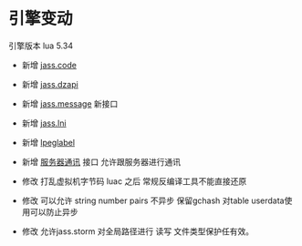 # 引擎变动 

引擎版本 lua 5.34

* 新增 [jass.code](Lua/jass交互)
* 新增 [jass.dzapi](Lua/dzapi)
* 新增 [jass.message](Lua/message/_sidebar) 新接口
* 新增 [jass.lni](https://github.com/actboy168/lni)
* 新增 [lpeglabel](https://github.com/sqmedeiros/lpeglabel)
* 新增 [服务器通讯](Lua/服务器交互) 接口 允许跟服务器进行通讯

* 修改 打乱虚拟机字节码 luac 之后 常规反编译工具不能直接还原
* 修改 可以允许 string  number pairs 不异步 保留gchash 对table userdata使用可以防止异步
* 修改 允许jass.storm 对全局路径进行 读写 文件类型保护任有效。

